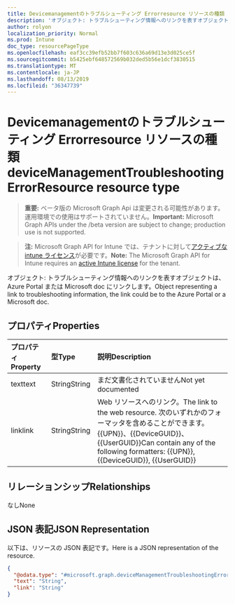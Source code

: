 ```yaml
---
title: Devicemanagementのトラブルシューティング Errorresource リソースの種類
description: 'オブジェクト: トラブルシューティング情報へのリンクを表すオブジェクトは、Azure Portal または Microsoft doc にリンクします。'
author: rolyon
localization_priority: Normal
ms.prod: Intune
doc_type: resourcePageType
ms.openlocfilehash: eaf3cc39efb52bb7f603c636a69d13e3d025ce5f
ms.sourcegitcommit: b5425ebf648572569b032ded5b56e1dcf3830515
ms.translationtype: MT
ms.contentlocale: ja-JP
ms.lasthandoff: 08/13/2019
ms.locfileid: "36347739"
---
```

# <a name="devicemanagementtroubleshootingerrorresource-resource-type"></a><span data-ttu-id="78691-103">Devicemanagementのトラブルシューティング Errorresource リソースの種類</span><span class="sxs-lookup"><span data-stu-id="78691-103">deviceManagementTroubleshootingErrorResource resource type</span></span>

> <span data-ttu-id="78691-104">**重要:** ベータ版の Microsoft Graph Api は変更される可能性があります。運用環境での使用はサポートされていません。</span><span class="sxs-lookup"><span data-stu-id="78691-104">**Important:** Microsoft Graph APIs under the /beta version are subject to change; production use is not supported.</span></span>

> <span data-ttu-id="78691-105">**注:** Microsoft Graph API for Intune では、テナントに対して[アクティブな intune ライセンス](https://go.microsoft.com/fwlink/?linkid=839381)が必要です。</span><span class="sxs-lookup"><span data-stu-id="78691-105">**Note:** The Microsoft Graph API for Intune requires an [active Intune license](https://go.microsoft.com/fwlink/?linkid=839381) for the tenant.</span></span>

<span data-ttu-id="78691-106">オブジェクト: トラブルシューティング情報へのリンクを表すオブジェクトは、Azure Portal または Microsoft doc にリンクします。</span><span class="sxs-lookup"><span data-stu-id="78691-106">Object representing a link to troubleshooting information, the link could be to the Azure Portal or a Microsoft doc.</span></span>

## <a name="properties"></a><span data-ttu-id="78691-107">プロパティ</span><span class="sxs-lookup"><span data-stu-id="78691-107">Properties</span></span>
|<span data-ttu-id="78691-108">プロパティ</span><span class="sxs-lookup"><span data-stu-id="78691-108">Property</span></span>|<span data-ttu-id="78691-109">型</span><span class="sxs-lookup"><span data-stu-id="78691-109">Type</span></span>|<span data-ttu-id="78691-110">説明</span><span class="sxs-lookup"><span data-stu-id="78691-110">Description</span></span>|
|:---|:---|:---|
|<span data-ttu-id="78691-111">text</span><span class="sxs-lookup"><span data-stu-id="78691-111">text</span></span>|<span data-ttu-id="78691-112">String</span><span class="sxs-lookup"><span data-stu-id="78691-112">String</span></span>|<span data-ttu-id="78691-113">まだ文書化されていません</span><span class="sxs-lookup"><span data-stu-id="78691-113">Not yet documented</span></span>|
|<span data-ttu-id="78691-114">link</span><span class="sxs-lookup"><span data-stu-id="78691-114">link</span></span>|<span data-ttu-id="78691-115">String</span><span class="sxs-lookup"><span data-stu-id="78691-115">String</span></span>|<span data-ttu-id="78691-116">Web リソースへのリンク。</span><span class="sxs-lookup"><span data-stu-id="78691-116">The link to the web resource.</span></span> <span data-ttu-id="78691-117">次のいずれかのフォーマッタを含めることができます。 {{UPN}}、{{DeviceGUID}}、{{UserGUID}}</span><span class="sxs-lookup"><span data-stu-id="78691-117">Can contain any of the following formatters: {{UPN}}, {{DeviceGUID}}, {{UserGUID}}</span></span>|

## <a name="relationships"></a><span data-ttu-id="78691-118">リレーションシップ</span><span class="sxs-lookup"><span data-stu-id="78691-118">Relationships</span></span>
<span data-ttu-id="78691-119">なし</span><span class="sxs-lookup"><span data-stu-id="78691-119">None</span></span>

## <a name="json-representation"></a><span data-ttu-id="78691-120">JSON 表記</span><span class="sxs-lookup"><span data-stu-id="78691-120">JSON Representation</span></span>
<span data-ttu-id="78691-121">以下は、リソースの JSON 表記です。</span><span class="sxs-lookup"><span data-stu-id="78691-121">Here is a JSON representation of the resource.</span></span>
<!-- {
  "blockType": "resource",
  "@odata.type": "microsoft.graph.deviceManagementTroubleshootingErrorResource"
}
-->
``` json
{
  "@odata.type": "#microsoft.graph.deviceManagementTroubleshootingErrorResource",
  "text": "String",
  "link": "String"
}
```



